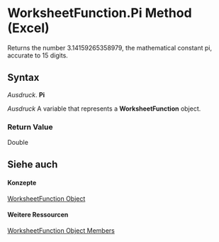 
# WorksheetFunction.Pi Method (Excel)

Returns the number 3.14159265358979, the mathematical constant pi, accurate to 15 digits.


## Syntax

 _Ausdruck_. **Pi**

 _Ausdruck_ A variable that represents a **WorksheetFunction** object.


### Return Value

Double


## Siehe auch


#### Konzepte


[WorksheetFunction Object](7b1d5639-363d-632c-2cf0-2232562646b6.md)
#### Weitere Ressourcen


[WorksheetFunction Object Members](http://msdn.microsoft.com/library/6811ca87-4b53-0bff-88c9-30bf7497879a%28Office.15%29.aspx)